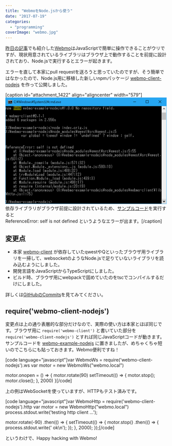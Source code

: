 ```yaml
---
title: "WebmoをNode.jsから使う"
date: "2017-07-19"
categories: 
  - "programming"
coverImage: "webmo.jpg"
---
```


[昨日の記事](https://junkato.jp/ja/blog/2017/07/19/webmo/)でも紹介した[Webmo](http://webmo.io/)はJavaScriptで簡単に操作できることがウリですが、現状用意されているライブラリはブラウザ上で動作することを前提に設計されており、Node.jsで実行するとエラーが起きます。

エラーを直して本家にpull requestを送ろうと思っていたのですが、そう簡単ではなかったので、Node.js用に移植した新しいnpmパッケージ [webmo-client-nodejs](https://www.npmjs.com/package/webmo-client-nodejs) を作って公開しました。

\[caption id="attachment\_1422" align="aligncenter" width="579"\][![](images/webmo-client-error.png)](https://junkato.jp/ja/blog/wp-content/uploads/2017/07/webmo-client-error.png) 依存ライブラリがブラウザ前提に設計されているため、[サンプルコード](https://github.com/arcatdmz/webmo-example-nodejs/blob/master/index.orig.js)を実行すると  
ReferenceError: self is not defined というようなエラーが出ます。\[/caption\]

## 変更点

- 本家 [webmo-client](https://github.com/cidreixd/webmo-library-javascript) が依存していたqwestやQといったブラウザ用ライブラリを一掃して、websocketのようなNode.jsで足りていないライブラリを読み込むようにしました。
- 開発言語をJavaScriptからTypeScriptにしました。
- ビルド時、ブラウザ用にwebpackで固めていたのをtscでコンパイルするだけにしました。

詳しくは[GitHubのCommits](https://github.com/arcatdmz/webmo-library-nodejs/commits/master)を見てみてください。

## require('webmo-client-nodejs')

変更点は上の通り表層的な部分だけなので、実際の使い方は本家とほぼ同じです。ブラウザ用に `require('webmo-client')` と書いていた部分を `require('webmo-client-nodejs')` とすれば同じJavaScriptコードが動きます。サンプルコードを [webmo-example-nodejs](https://github.com/arcatdmz/webmo-example-nodejs) に置きましたが、めちゃくちゃ短いのでこちらにも貼っておきます。Webmo便利ですね！

\[code language="javascript"\]var WebmoWs = require('webmo-client-nodejs').ws var motor = new WebmoWs("webmo.local")

motor.onopen = () => { motor.rotate(90) setTimeout(() => { motor.stop(); motor.close(); }, 2000) }\[/code\]

上の例はWebSocketを使っていますが、HTTPもテスト済みです。

\[code language="javascript"\]var WebmoHttp = require('webmo-client-nodejs').http var motor = new WebmoHttp("webmo.local") process.stdout.write('testing http client ...');

motor.rotate(-90) .then(() => { setTimeout(() => { motor.stop() .then(() => { process.stdout.write(' ok\\n'); }); }, 2000); });\[/code\]

というわけで、Happy hacking with Webmo!
